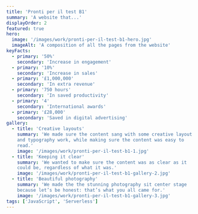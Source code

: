 ```yaml
---
title: 'Pronti per il test B1'
summary: 'A website that...'
displayOrder: 2
featured: true
hero:
  image: '/images/work/pronti-per-il-test-b1-hero.jpg'
  imageAlt: 'A composition of all the pages from the website'
keyFacts:
  - primary: '50%'
    secondary: 'Increase in engagement'
  - primary: '10%'
    secondary: 'Increase in sales'
  - primary: '£1,000,000'
    secondary: 'In extra revenue'
  - primary: '750 hours'
    secondary: 'In saved productivity'
  - primary: '4'
    secondary: 'International awards'
  - primary: '£28,000'
    secondary: 'Saved in digital advertising'
gallery:
  - title: 'Creative layouts'
    summary: 'We made sure the content sang with some creative layout
    and typography work, while making sure the content was easy to
    read.'
    image: '/images/work/pronti-per-il-test-b1-1.jpg'
  - title: 'Keeping it clear'
    summary: 'We wanted to make sure the content was as clear as it
    could be, regardless of what it was.'
    image: '/images/work/pronti-per-il-test-b1-gallery-2.jpg'
  - title: 'Beautiful photography'
    summary: 'We made the the stunning photography sit center stage
    because let’s be honest: that’s what you all came for.'
    image: '/images/work/pronti-per-il-test-b1-gallery-3.jpg'
tags: ['JavaScript', 'Serverless']
---
```

